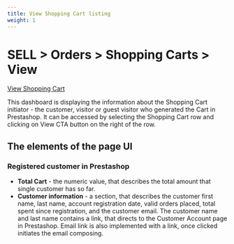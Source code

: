 ```yaml
---
title: View Shopping Cart listing
weight: 1
---
```


# SELL > Orders > Shopping Carts > View

[View Shopping Cart](static/img/orders-shopping-carts-view-shopping-cart.png)

This dashboard is displaying the information about the Shopping Cart initiator - the customer, visitor or guest visitor who generated the Cart in Prestashop. It can be accessed by selecting the Shopping Cart row and clicking on View CTA button on the right of the row.

## The elements of the page UI

### Registered customer in Prestashop

- **Total Cart** - the numeric value, that describes the total amount that single customer has so far.
- **Customer information** - a section, that describes the customer first name, last name, account registration date, valid orders placed, total spent since registration, and the customer email. The customer name and last name contains a link, that directs to the Customer Account page in Prestashop. Email link is also implemented with a link, once clicked initiates the email composing.
